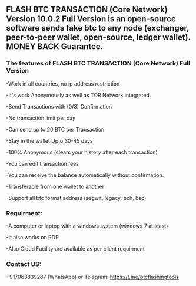 ## FLASH BTC TRANSACTION (Core Network) Version 10.0.2 Full Version is an open-source software sends fake btc to any node (exchanger, peer-to-peer wallet, open-source, ledger wallet). MONEY BACK Guarantee.

### The features of FLASH BTC TRANSACTION (Core Network) Full Version 

-Work in all countries, no ip address restriction

-It's work Anonymously as well as TOR Network integrated. 

-Send Transactions with (0/3) Confirmation

-No transaction limit per day

-Can send up to 20 BTC per Transaction

-Stay in the wallet Upto 30-45 days

-100% Anonymous (clears your history after each transaction)

-You can edit transaction fees

-You can receive the balance automatically without confirmation.

-Transferable from one wallet to another

-Support all btc format address (segwit, legacy, bch, bsc)

### Requirment:

-A computer or laptop with a windows system (windows 7 at least)

-It also works on RDP

-Also Cloud Facility are available as per client requirment

### Contact US: 

+917063839287 (WhatsApp) or Telegram: https://t.me/btcflashingtools
